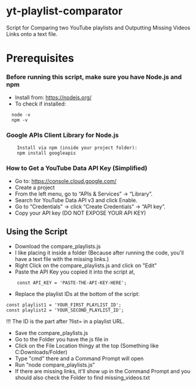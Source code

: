 # yt-playlist-comparator
Script for Comparing two YouTube playlists and Outputting Missing Videos Links onto a text file.


# Prerequisites

### Before running this script, make sure you have Node.js and npm
- Install from: https://nodejs.org/
- To check if installed:
```
  node -v
  npm -v
```

### Google APIs Client Library for Node.js
```
    Install via npm (inside your project folder):
    npm install googleapis
```

### How to Get a YouTube Data API Key (Simplified)
- Go to: https://console.cloud.google.com/
- Create a project
- From the left menu, go to “APIs & Services” → “Library”.
- Search for YouTube Data API v3 and click Enable.
- Go to “Credentials” → click “Create Credentials” → “API key”.
- Copy your API key (DO NOT EXPOSE YOUR API KEY)

## Using the Script
- Download the compare_playlists.js
- I like placing it inside a folder (Because after running the code, you'll have a text file with the missing links.)
- Right Click on the compare_playlists.js and click on "Edit"
- Paste the API Key you copied it into the script at,
```
    const API_KEY = 'PASTE-THE-API-KEY-HERE';
```
- Replace the playlist IDs at the bottom of the script:
```
const playlist1 = 'YOUR_FIRST_PLAYLIST_ID';
const playlist2 = 'YOUR_SECOND_PLAYLIST_ID';
```
!!! The ID is the part after ?list= in a playlist URL.
- Save the compare_playlists.js
- Go to the Folder you have the js file in
- Click on the File Location thingy at the top (Something like C:Downloads/Folder)
- Type "cmd" there and a Command Prompt will open
- Run "node compare_playlists.js"
- If there are missing links, it'll show up in the Command Prompt and you should also check the Folder to find missing_videos.txt

